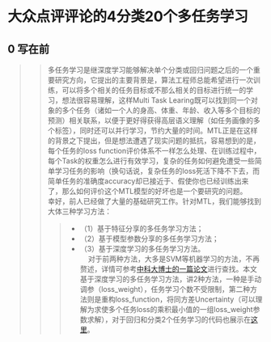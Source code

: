# 大众点评评论的4分类20个多任务学习

## 0 写在前
>> 多任务学习是继深度学习能够解决单个分类或回归问题之后的一个重要研究方向，它提出的主要背景是，算法工程师总能希望进行一次训练，可以将多个相关的任务目标或不那么相关的目标进行统一的学习，想法很容易理解，这样Multi Task Learing既可以找到同一个对象的多个任务（诸如一个人的身高、体重、年龄、收入等多个目标的预测）相关联系，以便于更好得获得高层语义理解（如任务画像的多个标签），同时还可以并行学习，节约大量的时间。MTL正是在这样的背景之下提出，但是想法遭遇了现实问题的抵抗，容易想到的是，每个任务的loss function评价体系不一样怎么处理、在训练过程中，每个Task的权重怎么进行有效学习，复杂的任务如何避免遭受一些简单学习任务的影响（换句话说，复杂任务的loss死活下降不下去，而简单任务的准确度accuracy却已接近于、假使你也已经训练出来了，那么如何评价这个MTL模型的好坏也是一个要研究的问题。  
>> 幸好，前人已经做了大量的基础研究工作。针对MTL，我们能够找到大体三种学习方法：  
>>> * （1）基于特征分享的多任务学习方法；  
>>> * （2）基于模型参数分享的多任务学习方法；  
>>> * （3）基于深度学习的多任务学习方法。  
&nbsp; &nbsp; 对于前两种方法，大多是SVM等机器学习的方法，不再赘述，详情可参考[中科大博士的一篇论文]()进行查找。本文基于深度学习的多任务学习方法，讲2种方法，一种是手动调参（loss_weight），任务学习个数不受限制，第二种方法则是重构loss_function，将同方差Uncertainty（可以理解为求使多个任务loss的乘积最小值的一组loss_weight参数求解），对于回归和分类2个任务学习的代码也展示在[这里]()。  

